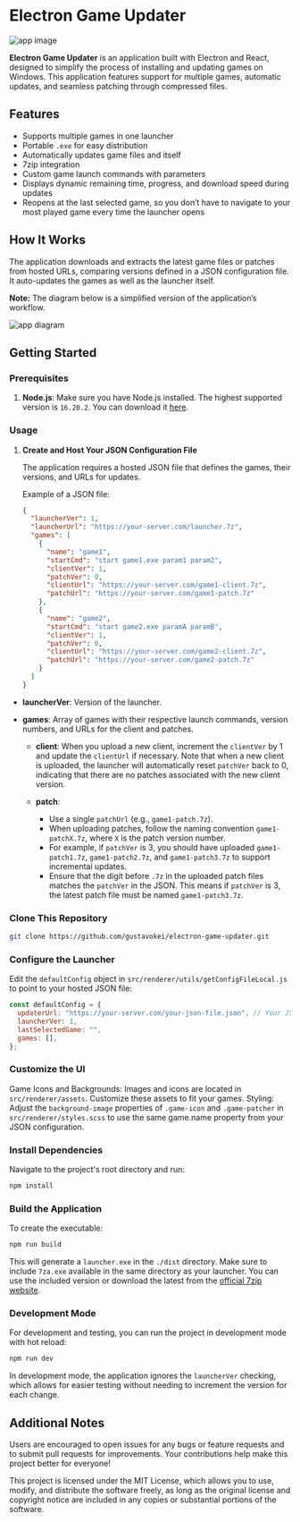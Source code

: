 # Electron Game Updater

![app image](https://i.imgur.com/8uKTodS.gif)

**Electron Game Updater** is an application built with Electron and React, designed to simplify the process of installing and updating games on Windows. This application features support for multiple games, automatic updates, and seamless patching through compressed files.

## Features

- Supports multiple games in one launcher
- Portable `.exe` for easy distribution
- Automatically updates game files and itself
- 7zip integration
- Custom game launch commands with parameters
- Displays dynamic remaining time, progress, and download speed during updates
- Reopens at the last selected game, so you don’t have to navigate to your most played game every time the launcher opens

## How It Works

The application downloads and extracts the latest game files or patches from hosted URLs, comparing versions defined in a JSON configuration file. It auto-updates the games as well as the launcher itself. 

**Note:** The diagram below is a simplified version of the application’s workflow.

![app diagram](https://i.imgur.com/D9jaGkl.png)

## Getting Started

### Prerequisites

1. **Node.js**: Make sure you have Node.js installed. The highest supported version is `16.20.2`. You can download it [here](https://nodejs.org/en/download/).

### Usage

1. **Create and Host Your JSON Configuration File**

   The application requires a hosted JSON file that defines the games, their versions, and URLs for updates.

   Example of a JSON file:

   ```json
   {
     "launcherVer": 1,
     "launcherUrl": "https://your-server.com/launcher.7z",
     "games": [
       {
         "name": "game1",
         "startCmd": "start game1.exe param1 param2",
         "clientVer": 1,
         "patchVer": 0,
         "clientUrl": "https://your-server.com/game1-client.7z",
         "patchUrl": "https://your-server.com/game1-patch.7z"
       },
       {
         "name": "game2",
         "startCmd": "start game2.exe paramA paramB",
         "clientVer": 1,
         "patchVer": 0,
         "clientUrl": "https://your-server.com/game2-client.7z",
         "patchUrl": "https://your-server.com/game2-patch.7z"
       }
     ]
   }
- **launcherVer**: Version of the launcher.

- **games**: Array of games with their respective launch commands, version numbers, and URLs for the client and patches.

  - **client**: When you upload a new client, increment the `clientVer` by 1 and update the `clientUrl` if necessary. Note that when a new client is uploaded, the launcher will automatically reset `patchVer` back to 0, indicating that there are no patches associated with the new client version.

  - **patch**:
    - Use a single `patchUrl` (e.g., `game1-patch.7z`).
    - When uploading patches, follow the naming convention `game1-patchX.7z`, where `X` is the patch version number.
    - For example, if `patchVer` is 3, you should have uploaded `game1-patch1.7z`, `game1-patch2.7z`, and `game1-patch3.7z` to support incremental updates.
    - Ensure that the digit before `.7z` in the uploaded patch files matches the `patchVer` in the JSON. This means if `patchVer` is 3, the latest patch file must be named `game1-patch3.7z`.


### Clone This Repository
```bash
git clone https://github.com/gustavokei/electron-game-updater.git
```

### Configure the Launcher
Edit the `defaultConfig` object in `src/renderer/utils/getConfigFileLocal.js` to point to your hosted JSON file:

```js
const defaultConfig = {
  updaterUrl: "https://your-server.com/your-json-file.json", // Your JSON URL goes here
  launcherVer: 1,
  lastSelectedGame: "",
  games: [],
};
```
### Customize the UI
Game Icons and Backgrounds: Images and icons are located in `src/renderer/assets`. Customize these assets to fit your games.
Styling: Adjust the `background-image` properties of `.game-icon` and `.game-patcher` in `src/renderer/styles.scss` to use the same game.name property from your JSON configuration.

### Install Dependencies
Navigate to the project's root directory and run:

```bash
npm install
```

### Build the Application
To create the executable:

```bash
npm run build
```
This will generate a `launcher.exe` in the `./dist` directory. Make sure to include `7za.exe` available in the same directory as your launcher. You can use the included version or download the latest from the [official 7zip website](https://www.7-zip.org/download.html).

### Development Mode

For development and testing, you can run the project in development mode with hot reload:

```bash
npm run dev
```

In development mode, the application ignores the `launcherVer` checking, which allows for easier testing without needing to increment the version for each change.

## Additional Notes

Users are encouraged to open issues for any bugs or feature requests and to submit pull requests for improvements. Your contributions help make this project better for everyone!

This project is licensed under the MIT License, which allows you to use, modify, and distribute the software freely, as long as the original license and copyright notice are included in any copies or substantial portions of the software.

